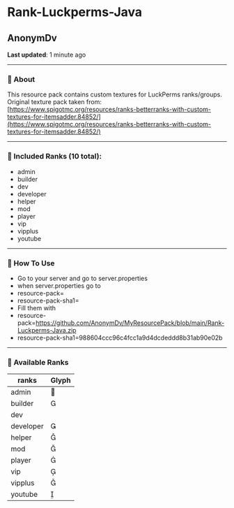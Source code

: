 # Rank-Luckperms-Java

## AnonymDv  
**Last updated**: 1 minute ago  

---

### 🔹 About  
This resource pack contains custom textures for LuckPerms ranks/groups.  
Original texture pack taken from:  
[https://www.spigotmc.org/resources/ranks-betterranks-with-custom-textures-for-itemsadder.84852/](https://www.spigotmc.org/resources/ranks-betterranks-with-custom-textures-for-itemsadder.84852/)  

---

### 🔹 Included Ranks (10 total):  
- admin  
- builder  
- dev  
- developer  
- helper  
- mod  
- player  
- vip  
- vipplus  
- youtube  

---

### 🔹 How To Use
- Go to your server and go to server.properties
- when server.properties go to
- resource-pack=
- resource-pack-sha1=
- Fill them with
- resource-pack=https://github.com/AnonymDv/MyResourcePack/blob/main/Rank-Luckperms-Java.zip
- resource-pack-sha1=988604ccc96c4fcc1a9d4dcdeddd8b31ab90e02b

---

### 🔹 Available Ranks
|ranks|Glyph|
|---|---|
|admin   |    |
|builder|    |
|dev|   |     |
|developer|   |
|helper|   |
|mod|   |
|player|   |
|vip|   |
|vipplus|   |
|youtube|   |
